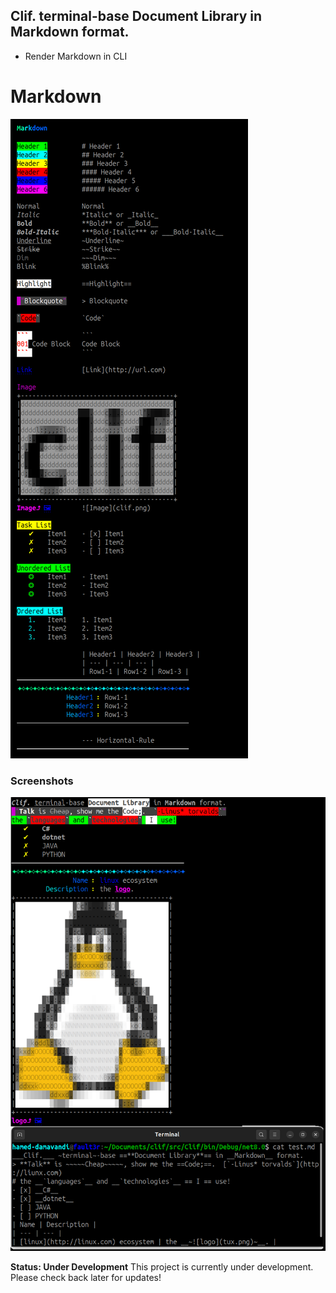 ## Clif. terminal-base Document Library in Markdown format.
+ Render Markdown in CLI

# Markdown
![clif markdown](https://raw.githubusercontent.com/fault3r/clif/refs/heads/main/clif-markdown.png)

### Screenshots
![clif markdown](https://raw.githubusercontent.com/fault3r/clif/refs/heads/main/clif-markdown-tests.png)

**Status: Under Development**
This project is currently under development. Please check back later for updates!
